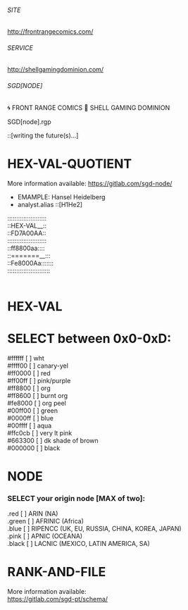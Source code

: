 ###### SITE

<http://frontrangecomics.com/>

###### SERVICE

<http://shellgamingdominion.com/>

###### SGD[NODE]

🌀 FRONT RANGE COMICS
🐚 SHELL GAMING DOMINION

SGD[node].rgp

::[writing the future(s)...]

# HEX-VAL-QUOTIENT
More information available:
<https://gitlab.com/sgd-node/>

- EMAMPLE: Hansel Heidelberg
- analyst.alias ::[H1He2]

::::::::::::::::::::::<br>
::HEX-VAL__::<br>
::FD7A00AA::<br>
::::::::::::::::::::::<br>
::ff8800aa::::<br>
::=======__:::<br>
::Fe8000Aa:::::::<br>
::::::::::::::::::::::::<br>
<br>
# HEX-VAL<br>
# SELECT between 0x0-0xD:<br>
#ffffff [  ] wht<br>
#ffff00 [  ] canary-yel<br>
#ff0000 [  ] red<br>
#ff00ff [  ] pink/purple<br>
#ff8800 [  ] org<br>
#ff8600 [  ] burnt org<br>
#fe8000 [  ] org peel<br>
#00ff00 [  ] green<br>
#0000ff [  ] blue<br>
#00ffff [  ] aqua<br>
#ffc0cb [  ] very lt pink<br>
#663300 [  ] dk shade of brown<br>
#000000 [  ] black<br>

# NODE<br>
### SELECT your origin node [MAX of two]:<br>
.red   [  ] ARIN (NA)<br>
.green [  ] AFRINIC (Africa)<br>
.blue  [  ] RIPENCC (UK, EU, RUSSIA, CHINA, KOREA, JAPAN)<br>
.pink  [  ] APNIC (OCEANA)<br>
.black [  ] LACNIC (MEXICO, LATIN AMERICA, SA)<br>

# RANK-AND-FILE<br>
More information available:<br>
<https://gitlab.com/sgd-pt/schema/><br>
